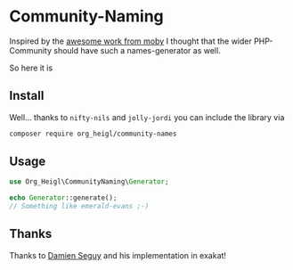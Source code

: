 # Community-Naming

Inspired by the [awesome work from moby](https://github.com/moby/moby/blob/master/pkg/namesgenerator/names-generator.go) 
I thought that the wider PHP-Community should have such a names-generator as well.

So here it is

## Install

Well... thanks to `nifty-nils` and `jolly-jordi` you can include the library via 

```bash
composer require org_heigl/community-names
```

## Usage

```php
use Org_Heigl\CommunityNaming\Generator;

echo Generator::generate();
// Something like emerald-evans ;-)
```

## Thanks

Thanks to [Damien Seguy](https://twitter.com/faguo) and his implementation in exakat!